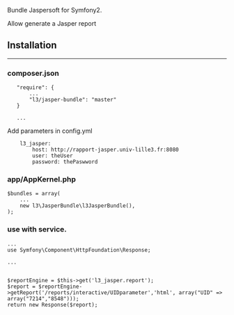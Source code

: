 Bundle Jaspersoft for Symfony2.

Allow generate a Jasper report

Installation
---
________

### composer.json
```
   "require": {
       ...
       "l3/jasper-bundle": "master"
   }
   
   ...
```

Add parameters in config.yml

```
    l3_jasper:
        host: http://rapport-jasper.univ-lille3.fr:8080
        user: theUser
        password: thePaswword
```


### app/AppKernel.php
```
$bundles = array(
    ...
    new l3\JasperBundle\l3JasperBundle(),
);
```        
### use with service.
```
...
use Symfony\Component\HttpFoundation\Response;

...


$reportEngine = $this->get('l3_jasper.report');
$report = $reportEngine->getReport('/reports/interactive/UIDparameter','html', array("UID" => array("7214","8548")));
return new Response($report);
```
